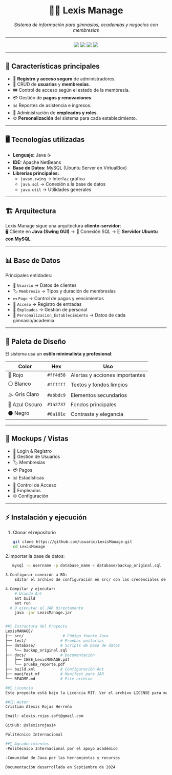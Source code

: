 <!-- Banner -->
<h1 align="center">🏋️‍♂️ Lexis Manage</h1>
<p align="center">
  <i>Sistema de información para gimnasios, academias y negocios con membresías</i>
</p>

---

<!-- Badges -->
<p align="center">
  <img src="https://img.shields.io/badge/Java-ED8B00?style=for-the-badge&logo=openjdk&logoColor=white"/>
  <img src="https://img.shields.io/badge/MySQL-005C84?style=for-the-badge&logo=mysql&logoColor=white"/>
  <img src="https://img.shields.io/badge/Ubuntu-E95420?style=for-the-badge&logo=ubuntu&logoColor=white"/>
  <img src="https://img.shields.io/badge/NetBeans-1B6AC6?style=for-the-badge&logo=apache-netbeans-ide&logoColor=white"/>
</p>

---

## 🚀 Características principales

- 🔐 **Registro y acceso seguro** de administradores.  
- 👥 CRUD de **usuarios** y **membresías**.  
- 🎟️ Control de acceso según el estado de la membresía.  
- 💳 Gestión de **pagos y renovaciones**.  
- 📊 Reportes de asistencia e ingresos.  
- 👔 Administración de **empleados y roles**.  
- ⚙️ **Personalización** del sistema para cada establecimiento.  

---

## 🖥️ Tecnologías utilizadas

- **Lenguaje:** Java ☕  
- **IDE:** Apache NetBeans  
- **Base de Datos:** MySQL (Ubuntu Server en VirtualBox)  
- **Librerías principales:**  
  - `javax.swing` → Interfaz gráfica  
  - `java.sql` → Conexión a la base de datos  
  - `java.util` → Utilidades generales  

---

## 🏗️ Arquitectura

Lexis Manage sigue una arquitectura **cliente-servidor**:  
🖥️ Cliente en **Java (Swing GUI)** → 📡 Conexión SQL → 🗄️ **Servidor Ubuntu con MySQL**  

---

## 📊 Base de Datos

Principales entidades:  

- 👤 `Usuario` → Datos de clientes  
- 🏷️ `Membresia` → Tipos y duración de membresías  
- 💵 `Pago` → Control de pagos y vencimientos  
- 🛂 `Acceso` → Registro de entradas  
- 👔 `Empleados` → Gestión de personal  
- 🏢 `Personalizacion_Establecimiento` → Datos de cada gimnasio/academia  

---

## 🎨 Paleta de Diseño

El sistema usa un **estilo minimalista y profesional**:  

| Color | Hex | Uso |
|-------|------|-----|
| 🔴 Rojo | `#ff4d58` | Alertas y acciones importantes |
| ⚪ Blanco | `#ffffff` | Textos y fondos limpios |
| 🌫️ Gris Claro | `#abbdc9` | Elementos secundarios |
| 🔵 Azul Oscuro | `#1a2737` | Fondos principales |
| ⚫ Negro | `#0a101e` | Contraste y elegancia |

---

## 📸 Mockups / Vistas

- 🔑 Login & Registro  
- 👥 Gestión de Usuarios  
- 🏷️ Membresías  
- 💳 Pagos  
- 📊 Estadísticas  
- 🛂 Control de Acceso  
- 👔 Empleados  
- ⚙️ Configuración  

---

## ⚡ Instalación y ejecución

1. Clonar el repositorio  
   ```bash
   git clone https://github.com/usuario/LexisManage.git
   cd LexisManage

2.Importar la base de datos:
```bash
   mysql -u username -p database_name < database/backup_original.sql

3.Configurar conexión a BD:
    Editar el archivo de configuración en src/ con las credenciales de tu base de datos.

4.Compilar y ejecutar:
    # Usando Ant
    ant build
    ant run
  # O ejecutar el JAR directamente
    java -jar LexisManage.jar  


##🔧 Estructura del Proyecto
LexisMANAGE/
├── src/                 # Código fuente Java
├── test/               # Pruebas unitarias
├── database/           # Scripts de base de datos
│   └── backup_original.sql
├── docs/               # Documentación
│   ├── IEEE_LexisMANAGE.pdf
│   └── prueba_reporte.pdf
├── build.xml           # Configuración Ant
├── manifest.mf         # Manifest para JAR
└── README.md           # Este archivo

##📄 Licencia
Este proyecto está bajo la Licencia MIT. Ver el archivo LICENSE para más detalles.

##👨‍💻 Autor
Cristian Alexis Rojas Herreño

Email: alexis.rojas.soft@gmail.com

GitHub: @alexisrojas14

Politécnico Internacional

##🙏 Agradecimientos
-Politécnico Internacional por el apoyo académico

-Comunidad de Java por las herramientas y recursos

Documentación desarrollada en Septiembre de 2024

